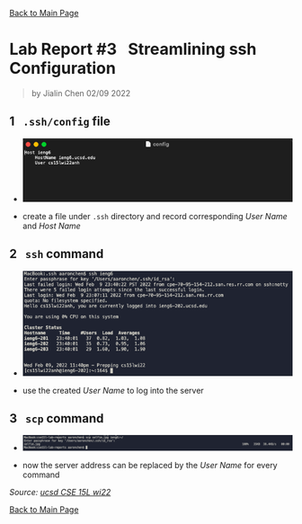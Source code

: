 [Back to Main Page](index.md)

# Lab Report #3 &nbsp; Streamlining ssh Configuration

> by Jialin Chen 02/09 2022

## 1 &nbsp; `.ssh/config` file

* ![lab3_con](lab3_con.png)

* create a file under `.ssh` directory and record corresponding *User Name* and *Host Name*

## 2 &nbsp; `ssh` command

* ![lab3_ssh](lab3_ssh.png)

* use the created *User Name*
 to log into the server

## 3 &nbsp; `scp` command

* ![lab3_scp](lab3_scp.png)

* now the server address can be replaced by the *User Name* for every command

*Source: [ucsd CSE 15L wi22](https://ucsd-cse15l-w22.github.io/week/week5/#group-choice-2-set-up-github-access-from-ieng6)*

[Back to Main Page](index.md)